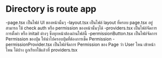 # Directory is route app

-page.tsx เป็นไฟล์ UI ของหน้านั้นๆ
-layout.tsx เป็นไฟล์ layout ที่ครอบ page.tsx อยู่ สามารถ ใช้ check auth หรือ permission ของหน้านั้นๆได้ 
-providers.tsx เป็นไฟล์จัดการการตั้งค่า หรือ initail ต่างๆ ซึ่งทุกหน้าต้องผ่านไฟล์นี้
-permissionButton.tsx เป็นไฟล์จัดการ Permission ของปุ่ม ให้นำไปครอบปุ่มที่ต้องการเช็ค Permission
-permissionProvider.tsx เป็นไฟล์จัดการ Permission ของ Page ว่า User ไหน เข้าหน้าไหน ได้บ้าง ถูกเรียกใช้แล้วที่ providers.tsx